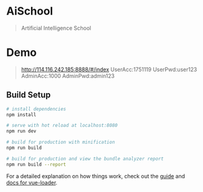 # AiSchool

> Artificial Intelligence School

# Demo

> http://114.116.242.185:8888/#/index
>UserAcc:1751119   UserPwd:user123
>AdminAcc:1000     AdminPwd:admin123

## Build Setup

``` bash
# install dependencies
npm install

# serve with hot reload at localhost:8080
npm run dev

# build for production with minification
npm run build

# build for production and view the bundle analyzer report
npm run build --report
```

For a detailed explanation on how things work, check out the [guide](http://vuejs-templates.github.io/webpack/) and [docs for vue-loader](http://vuejs.github.io/vue-loader).
